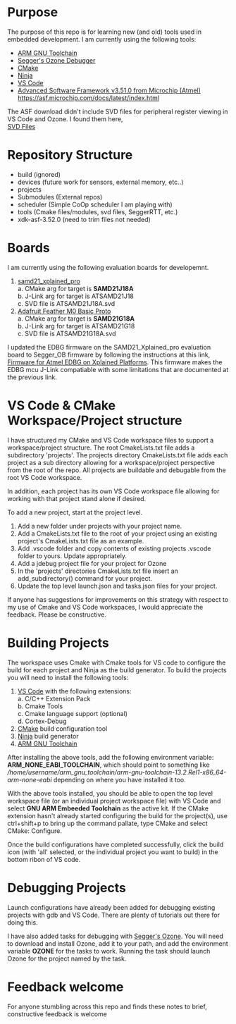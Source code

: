 
# Purpose

The purpose of this repo is for learning new (and old) tools used in embedded development.  I am currently using the following tools:  

- [ARM GNU Toolchain](https://developer.arm.com/tools-and-software/open-source-software/developer-tools/gnu-toolchain/gnu-rm)
- [Segger's Ozone Debugger](https://www.segger.com/products/development-tools/ozone-j-link-debugger/)
- [CMake](https://cmake.org/)
- [Ninja](https://ninja-build.org/)
- [VS Code](https://code.visualstudio.com/)
- [Advanced Software Framework v3.51.0 from Microchip (Atmel)](https://www.microchip.com/en-us/tools-resources/develop/libraries/advanced-software-framework)  
<https://asf.microchip.com/docs/latest/index.html>

The ASF download didn't include SVD files for peripheral register viewing in VS Code and Ozone.  I found them here,  
[SVD Files](http://packs.download.atmel.com/)

# Repository Structure

- build (ignored)
- devices (future work for sensors, external memory, etc..)
- projects
- Submodules (External repos)
- scheduler (Simple CoOp scheduler I am playing with)
- tools (Cmake files/modules, svd files, SeggerRTT, etc.)
- xdk-asf-3.52.0 (need to trim files not needed)

# Boards

I am currently using the following evaluation boards for developemnt.

1. [samd21_xplained_pro](https://www.microchip.com/en-us/development-tool/atsamd21-xpro)  
a. CMake arg for target is __SAMD21J18A__  
b. J-Link arg for target is ATSAMD21J18  
c. SVD file is ATSAMD21J18A.svd  
2. [Adafruit Feather M0 Basic Proto](https://www.adafruit.com/product/2772?gclid=Cj0KCQiA6NOPBhCPARIsAHAy2zCJ24o8rdmKfSZByKKUvmDvdK_EmlqnPDycbiYHH-I0W7Z0hW63EnwaArjrEALw_wcB)  
a. CMake arg for target is __SAMD21G18A__  
b. J-Link arg for target is ATSAMD21G18  
c. SVD file is ATSAMD21G18A.svd  

I updated the EDBG firmware on the SAMD21_Xplained_pro evaluation board to Segger_OB firmware by following the instructions at this link, [Firmware for Atmel EDBG on Xplained Platforms](https://www.segger.com/products/debug-probes/j-link/models/other-j-links/j-link-edbg/).  This firmware makes the EDBG mcu J-Link compatiable with some limitations that are documented at the previous link.

# VS Code & CMake Workspace/Project structure

I have structured my CMake and VS Code workspace files to support a workspace/project structure.  The root CmakeLists.txt file adds a subdirectory 'projects'.  The projects directory CmakeLists.txt file adds each project as a sub directory allowing for a workspace/project perspective from the root of the repo.  All projects are buildable and debugable from the root VS Code workspace.

In addition, each project has its own VS Code workspace file allowing for working with that project stand alone if desired.

To add a new project, start at the project level.

1. Add a new folder under projects with your project name.
2. Add a CmakeLists.txt file to the root of your project using an existing project's CmakeLists.txt file as an example.
3. Add .vscode folder and copy contents of existing projects .vscode folder to yours.  Update appropriately.
4. Add a jdebug project file for your project for Ozone
5. In the 'projects' directories CmakeLists.txt file insert an add_subdirectory() command for your project.
6. Update the top level launch.json and tasks.json files for your project.

If anyone has suggestions for improvements on this strategy with respect to my use of Cmake and VS Code workspaces, I would appreciate the feedback.  Please be constructive.

# Building Projects

The workspace uses Cmake with Cmake tools for VS code to configure the build for each project and Ninja as the build generator.  To build the projects you will need to install the following tools:

1. [VS Code](https://code.visualstudio.com/) with the following extensions:  
a. C/C++ Extension Pack  
b. Cmake Tools  
c. Cmake language support (optional)  
d. Cortex-Debug  
2. [CMake](https://cmake.org/) build configuration tool
3. [Ninja](https://ninja-build.org/) build generator
4. [ARM GNU Toolchain](https://developer.arm.com/downloads/-/arm-gnu-toolchain-downloads)

After installing the above tools, add the following environment variable:  
**ARM_NONE_EABI_TOOLCHAIN**, which should point to something like */home/username/arm_gnu_toolchain/arm-gnu-toolchain-13.2.Rel1-x86_64-arm-none-eabi* depending on where you have installed it too.

With the above tools installed, you should be able to open the top level workspace file (or an individual project workspace file) with VS Code and select **GNU ARM Embeeded Toolchain** as the active kit.  If the CMake extension hasn't already started configuring the build for the project(s), use ctrl+shift+p to bring up the command pallate, type CMake and select CMake: Configure.

Once the build configurations have completed successfully, click the build icon (with 'all' selected, or the individual project you want to build) in the bottom ribon of VS code.

# Debugging Projects

Launch configurations have already been added for debugging existing projects with gdb and VS Code.  There are plenty of tutorials out there for doing this.

I have also added tasks for debugging with [Segger's Ozone](https://www.segger.com/products/development-tools/ozone-j-link-debugger/).  You will need to download and install Ozone, add it to your path, and add the environment variable **OZONE** for the tasks to work.  Running the task should launch Ozone for the project named by the task.

# Feedback welcome

For anyone stumbling across this repo and finds these notes to brief, constructive feedback is welcome

